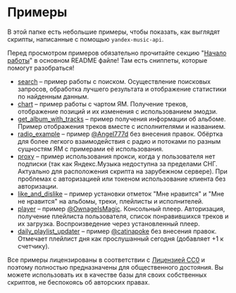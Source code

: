 # Примеры

В этой папке есть небольшие примеры, чтобы показать, как выглядят скрипты,
написанные с помощью `yandex-music-api`.

Перед просмотром примеров обязательно прочитайте секцию "[Начало работы](https://github.com/MarshalX/yandex-music-api#%D0%B8%D0%B7%D1%83%D1%87%D0%B5%D0%BD%D0%B8%D0%B5-%D0%BF%D0%BE-%D0%BF%D1%80%D0%B8%D0%BC%D0%B5%D1%80%D0%B0%D0%BC)"
в основном README файле! Там есть сниппеты, которые помогут разобраться!

- [search](search.py) – пример работы с поиском. Осуществление поисковых запросов,
  обработка лучшего результата и отображение статистики по найденным данным. 
- [chart](chart.py) – пример работы с чартом ЯМ. Получение треков, отображение позиций 
  и их изменения с использованием эмодзи.
- [get_album_with_tracks](get_album_with_tracks.py) – пример получения информации 
  об альбоме. Пример отображения треков вместе с исполнителями и названием.
- [radio_example](radio_example) – пример [@Angel777d](https://github.com/Angel777d)
  без внесения правок. Обёртка для более легкого взаимодействия с радио и
  потоками по разным сущностям ЯМ с примерами её использования.
- [proxy](proxy.py) – пример использования прокси, когда у пользователя нет подписки 
  (так как Яндекс.Музыка недоступна за пределами СНГ. Актуально для расположения 
  скрипта на зарубежном сервере). При проблемах с авторизацией или токеном 
  использование клиента без авторизации.
- [like_and_dislike](like_and_dislike.py) – пример установки отметок "Мне нравится" 
  и "Мне не нравится" на альбомы, треки, плейлисты и исполнителей.
- [player](player.py) – пример [@OwnageIsMagic](https://github.com/OwnageIsMagic). 
  Консольный плеер. Авторизация, получение плейлиста пользователя, список
  понравившихся треков и их загрузка. Воспроизведение через установленный плеер.
- [daily_playlist_updater](daily_playlist_updater.py) – пример
  [@catinapoke](https://github.com/catinapoke) без внесения правок. Отмечает
  плейлист дня как прослушанный сегодня (добавляет +1 к счетчику).

Все примеры лицензированы в соответствии с 
[Лицензией CC0](https://github.com/MarshalX/yandex-music-api/blob/master/examples/LICENSE.txt) 
и поэтому полностью предназначены для общественного достояния.
Вы можете использовать их в качестве базы для своих собственных скриптов,
не беспокоясь об авторских правах.